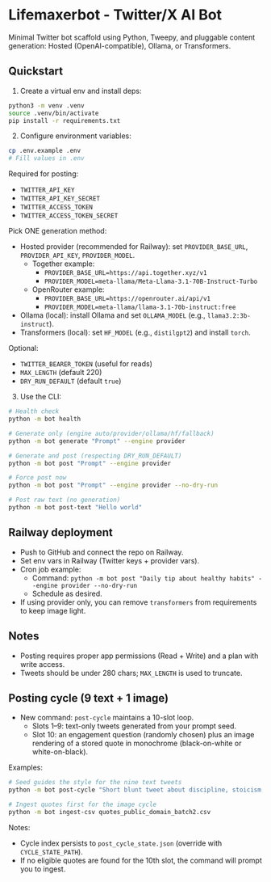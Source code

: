 # Lifemaxerbot - Twitter/X AI Bot

Minimal Twitter bot scaffold using Python, Tweepy, and pluggable content generation: Hosted (OpenAI-compatible), Ollama, or Transformers.

## Quickstart

1. Create a virtual env and install deps:

```bash
python3 -m venv .venv
source .venv/bin/activate
pip install -r requirements.txt
```

2. Configure environment variables:

```bash
cp .env.example .env
# Fill values in .env
```

Required for posting:
- `TWITTER_API_KEY`
- `TWITTER_API_KEY_SECRET`
- `TWITTER_ACCESS_TOKEN`
- `TWITTER_ACCESS_TOKEN_SECRET`

Pick ONE generation method:
- Hosted provider (recommended for Railway): set `PROVIDER_BASE_URL`, `PROVIDER_API_KEY`, `PROVIDER_MODEL`.
  - Together example:
    - `PROVIDER_BASE_URL=https://api.together.xyz/v1`
    - `PROVIDER_MODEL=meta-llama/Meta-Llama-3.1-70B-Instruct-Turbo`
  - OpenRouter example:
    - `PROVIDER_BASE_URL=https://openrouter.ai/api/v1`
    - `PROVIDER_MODEL=meta-llama/llama-3.1-70b-instruct:free`
- Ollama (local): install Ollama and set `OLLAMA_MODEL` (e.g., `llama3.2:3b-instruct`).
- Transformers (local): set `HF_MODEL` (e.g., `distilgpt2`) and install `torch`.

Optional:
- `TWITTER_BEARER_TOKEN` (useful for reads)
- `MAX_LENGTH` (default 220)
- `DRY_RUN_DEFAULT` (default `true`)

3. Use the CLI:

```bash
# Health check
python -m bot health

# Generate only (engine auto/provider/ollama/hf/fallback)
python -m bot generate "Prompt" --engine provider

# Generate and post (respecting DRY_RUN_DEFAULT)
python -m bot post "Prompt" --engine provider

# Force post now
python -m bot post "Prompt" --engine provider --no-dry-run

# Post raw text (no generation)
python -m bot post-text "Hello world"
```

## Railway deployment
- Push to GitHub and connect the repo on Railway.
- Set env vars in Railway (Twitter keys + provider vars).
- Cron job example:
  - Command: `python -m bot post "Daily tip about healthy habits" --engine provider --no-dry-run`
  - Schedule as desired.
- If using provider only, you can remove `transformers` from requirements to keep image light.

## Notes
- Posting requires proper app permissions (Read + Write) and a plan with write access.
- Tweets should be under 280 chars; `MAX_LENGTH` is used to truncate.

## Posting cycle (9 text + 1 image)

- New command: `post-cycle` maintains a 10-slot loop.
  - Slots 1–9: text-only tweets generated from your prompt seed.
  - Slot 10: an engagement question (randomly chosen) plus an image rendering of a stored quote in monochrome (black-on-white or white-on-black).

Examples:

```bash
# Seed guides the style for the nine text tweets
python -m bot post-cycle "Short blunt tweet about discipline, stoicism, purpose, self-control. No hashtags, no emojis." --engine provider --no-dry-run

# Ingest quotes first for the image cycle
python -m bot ingest-csv quotes_public_domain_batch2.csv
```

Notes:
- Cycle index persists to `post_cycle_state.json` (override with `CYCLE_STATE_PATH`).
- If no eligible quotes are found for the 10th slot, the command will prompt you to ingest.
